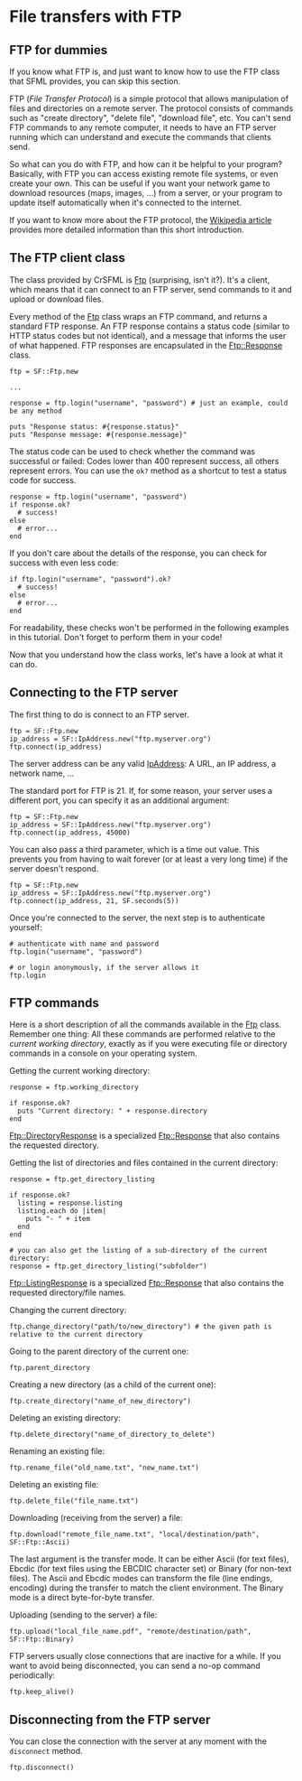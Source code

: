 # File transfers with FTP

## FTP for dummies

If you know what FTP is, and just want to know how to use the FTP class that SFML provides, you can skip this section.

FTP (*File Transfer Protocol*) is a simple protocol that allows manipulation of files and directories on a remote server. The protocol consists of commands such as "create directory", "delete file", "download file", etc. You can't send FTP commands to any remote computer, it needs to have an FTP server running which can understand and execute the commands that clients send.

So what can you do with FTP, and how can it be helpful to your program? Basically, with FTP you can access existing remote file systems, or even create your own. This can be useful if you want your network game to download resources (maps, images, ...) from a server, or your program to update itself automatically when it's connected to the internet.

If you want to know more about the FTP protocol, the [Wikipedia article](http://en.wikipedia.org/wiki/File_Transfer_Protocol "FTP on wikipedia") provides more detailed information than this short introduction.

## The FTP client class

The class provided by CrSFML is [Ftp]({{book.api}}/Ftp.html) (surprising, isn't it?). It's a client, which means that it can connect to an FTP server, send commands to it and upload or download files.

Every method of the [Ftp]({{book.api}}/Ftp.html) class wraps an FTP command, and returns a standard FTP response. An FTP response contains a status code (similar to HTTP status codes but not identical), and a message that informs the user of what happened. FTP responses are encapsulated in the [Ftp::Response]({{book.api}}/Ftp/Response.html) class.

```crystal
ftp = SF::Ftp.new

...

response = ftp.login("username", "password") # just an example, could be any method

puts "Response status: #{response.status}"
puts "Response message: #{response.message}"
```

The status code can be used to check whether the command was successful or failed: Codes lower than 400 represent success, all others represent errors. You can use the `ok?` method as a shortcut to test a status code for success.

```crystal
response = ftp.login("username", "password")
if response.ok?
  # success!
else
  # error...
end
```

If you don't care about the details of the response, you can check for success with even less code:

```crystal
if ftp.login("username", "password").ok?
  # success!
else
  # error...
end
```

For readability, these checks won't be performed in the following examples in this tutorial. Don't forget to perform them in your code!

Now that you understand how the class works, let's have a look at what it can do.

## Connecting to the FTP server

The first thing to do is connect to an FTP server.

```crystal
ftp = SF::Ftp.new
ip_address = SF::IpAddress.new("ftp.myserver.org")
ftp.connect(ip_address)
```

The server address can be any valid [IpAddress]({{book.api}}/IpAddress.html): A URL, an IP address, a network name, ...

The standard port for FTP is 21. If, for some reason, your server uses a different port, you can specify it as an additional argument:

```crystal
ftp = SF::Ftp.new
ip_address = SF::IpAddress.new("ftp.myserver.org")
ftp.connect(ip_address, 45000)
```

You can also pass a third parameter, which is a time out value. This prevents you from having to wait forever (or at least a very long time) if the server doesn't respond.

```crystal
ftp = SF::Ftp.new
ip_address = SF::IpAddress.new("ftp.myserver.org")
ftp.connect(ip_address, 21, SF.seconds(5))
```

Once you're connected to the server, the next step is to authenticate yourself:

```crystal
# authenticate with name and password
ftp.login("username", "password")

# or login anonymously, if the server allows it
ftp.login
```

## FTP commands

Here is a short description of all the commands available in the [Ftp]({{book.api}}/Ftp.html) class. Remember one thing: All these commands are performed relative to the *current working directory*, exactly as if you were executing file or directory commands in a console on your operating system.

Getting the current working directory:

```crystal
response = ftp.working_directory

if response.ok?
  puts "Current directory: " + response.directory
end
```

[Ftp::DirectoryResponse]({{book.api}}/Ftp/DirectoryResponse.html) is a specialized [Ftp::Response]({{book.api}}/Ftp/Response.html) that also contains the requested directory.

Getting the list of directories and files contained in the current directory:

```crystal
response = ftp.get_directory_listing

if response.ok?
  listing = response.listing
  listing.each do |item|
    puts "- " + item
  end
end

# you can also get the listing of a sub-directory of the current directory:
response = ftp.get_directory_listing("subfolder")
```

[Ftp::ListingResponse]({{book.api}}/Ftp/ListingResponse.html) is a specialized [Ftp::Response]({{book.api}}/Ftp/Response.html) that also contains the requested directory/file names.

Changing the current directory:

```crystal
ftp.change_directory("path/to/new_directory") # the given path is relative to the current directory
```

Going to the parent directory of the current one:

```crystal
ftp.parent_directory
```

Creating a new directory (as a child of the current one):

```crystal
ftp.create_directory("name_of_new_directory")
```

Deleting an existing directory:

```crystal
ftp.delete_directory("name_of_directory_to_delete")
```

Renaming an existing file:

```crystal
ftp.rename_file("old_name.txt", "new_name.txt")
```

Deleting an existing file:

```crystal
ftp.delete_file("file_name.txt")
```

Downloading (receiving from the server) a file:

```crystal
ftp.download("remote_file_name.txt", "local/destination/path", SF::Ftp::Ascii)
```

The last argument is the transfer mode. It can be either Ascii (for text files), Ebcdic (for text files using the EBCDIC character set) or Binary (for non-text files). The Ascii and Ebcdic modes can transform the file (line endings, encoding) during the transfer to match the client environment. The Binary mode is a direct byte-for-byte transfer.

Uploading (sending to the server) a file:

```crystal
ftp.upload("local_file_name.pdf", "remote/destination/path", SF::Ftp::Binary)
```

FTP servers usually close connections that are inactive for a while. If you want to avoid being disconnected, you can send a no-op command periodically:

```crystal
ftp.keep_alive()
```

## Disconnecting from the FTP server

You can close the connection with the server at any moment with the `disconnect` method.

```crystal
ftp.disconnect()
```
